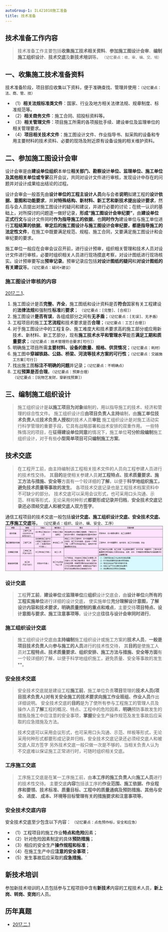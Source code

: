 ```yaml
---
autoGroup-1: IL421010施工准备
title: 技术准备
---
```


## 技术准备工作内容
> 技术准备工作主要包括**收集施工技术相关资料**、**参加施工图设计会审**、**编制施工组织设计**、**技术交底**及**新技术培训**等。  `（记忆要点：收、审、编、交、培）`

## 一、收集施工技术准备资料
技术准备阶段，项目部应收集以下资料，便于准确查找、管理并使用：`（记忆要点：法、商、管、技）`
- （1）**相关法规标准类文件**：国家、行业及地方相关法律法规、规章制度、标准规范等。
- （2）**相关商务文件**：施工合同、招投标资料等。
- （3）**相关管理文件**：项目施工所需的各项报批手续、建设单位及监理单位的相关管理要求。
- （4）**项目相关技术文件**：施工图设计文件、作业指导书、拟采购的设备和专用主要材料的技术资料、必要的现场及附近原有设备设施的相关维护资料。

## 二、参加施工图设计会审
设计会审是由**建设单位组织**本单位**相关部门、勘察设计单位、监理单位、施工单位及其他相关单位或专家**召开会议，共同对设计文件进行审核，发现设计中存在的问题并对设计成果给出结论的过程。

设计会审会一般首先由**设计单位的工程主设计人员**向与会者**说明**拟建工程的**设计依据、意图和功能要求**，并**对特殊结构、新材料、新工艺和新技术提出设计要求**，然后与会人员提出对施工图设计的疑问和建议，并进行必要的讨论；在统一认识的基础上，对所探讨的问题逐一做好记录，**形成“施工图设计会审纪要”**，由**建设单位正式行文**与设计文件同时**作为指导施工的依据**，也**同时作为**建设单位与施工单位进行**工程结算的依据**。**审定后的施工图设计与施工图设计会审纪要，都是指导施工的法定性文件**，在施工中既要满足规范、规程、施工合同，又要满足施工图设计和会审纪要的要求。

施工单位一般应在会审会议召开前，进行设计预审，组织相关管理和技术人员对设计文件进行审核，必要时组织相关人员进行现场摸底考察，对设计图纸进行现场核实。设计预审要写出**预审记录**。预审记录应包括**对设计图纸的疑问**和**对设计图纸的有关建议**等。`（记忆要点：疑问+建议）`

### 施工图设计审核的内容
[2017.二.1](/2017.二.1)、
1. 施工图设计是否**完整、齐全**，施工图纸和设计资料是否**符合**国家有关工程建设的**法律法规**和强制性**标准**的**要求**； `（记忆要点：[完整]、[合规]）`
2. 施工图设计**是否有误**，各组成部分之间有**无矛盾**；`（记忆要点：[无误]、无矛盾）`
3. 工程项目的施工**工艺流程**和技术要求是否**合理**；`（记忆要点：工艺[合理]）`
4. 对于施工图设计中的工程复杂、施工难度大和技术要求高的施工部分或应用新技术、新材料、新工艺部分，现有**施工技术水平和管理水平**能否**满足工期和质量要求**；`（记忆要点：技术管理符合要求[可行]）`
5. 明确施工项目所需**主要材料、设备的数量、规格、供货情况**；`（记忆要点：耗材）`
6. 施工图中**穿越铁路、公路、桥梁、河流等技术方案的可行性**；`（记忆要点：交越施工方案[可行]）`
7. 找出施工图**标注不明确的问题**并记录；`（记忆要点：不明确点）`
8. 工程**预算是否合理**。`（记忆要点：预算合理）`
`（记忆要点：[玩物艺发财，穿新找预算]）`

## 三、编制施工组织设计
> 施工组织设计是**以施工项目为对象**编制的，用以指导施工的技术、经济和管理的综合性文件。
> 施工组织设计应**由项目负责人主持**编制，由**施工单位技术负责人**或**技术负责人授权**的技术人员**审批**
> 施工组织设计是对施工活动实行科学管理的重要手段，它具有战略部署和战术安排的双重作用。
> 一些特殊情况的项目，在**征得建设单位同意**的情况下，施工单位**可分阶段编制**施工组织设计，对于有些**小型简单项目可只编制施工方案**。

## 技术交底
> 在工程开工前，由主持编制该工程相关技术文件的人员向工程参建人员进行的技术性交待。
> 其**目的**是使相关参建人员**对工程特点、技术质量要求、施工方法与措施、安全等**方面有一个较详细的**了解**，以便于**科学地组织施工，避免技术质量等事故的发生**。
> 各项技术交底记录也是工程技术档案资料中不可缺少的部分。
> 技术交底可以采用会议形式，也可采用口头沟通、示范、样板等形式，无论采用何种形式**都要形成记录并归档**，**安全技术交底记录还必须经交底人和被交底人双方签字**。

通信工程项目的技术交底一般包括**设计交底、施工组织设计交底、安全技术交底、工序施工交底**等。 `（记忆要点：组织、设计、编、安全、工序）`
![](/技术交底.png)

### 设计交底
> 工程**开工前**，**建设单位**或**监理单位**应**组织**设计交底会，由**设计单位**向**所有的工程实施单位**进行详细的设计交底，
> 使实施单位**充分理解设计意图，了解设计内容和技术要求，明确质量控制的重点和难点**，主要交待**项目特点、设计意图与要求、施工注意事项等**。设计交底**往往与设计会审同时进行**。

### 施工组织设计交底
> 施工组织设计交底由**主持编制**施工组织设计或施工方案的**技术人员**，**一般是项目技术负责人**向**参与施工的人员**进行的技术性交待，
> 其**目的**是使施工人员对**工程特点、技术质量要求、组织安排、施工方法与措施、安全等方面**有一个较详细的了解，以便于科学地组织施工，避免质量、安全等事故的发生**。

### 安全技术交底
> 安全技术交底就是建设工程**施工前**，施工单位负责**项目**管理的**技术人员(项目技术负责人)**对有关安全施工的技术要求向**施工作业班组、作业人员**作出详细说明。
> 安全技术交底的**目的**是为了使所有参与工程施工的管理人员及操作人员**了解**工程的概况、特点、工程中的危险因素，**明确**预防事故发生的措施及施工中应注意的安全事项，**掌握**安全生产操作规范及发生事故后应采取的应急措施及方法。

> 技术交底可以采用会议形式，也可采用口头沟通、示范、样板等形式，无论采用何种形式都要形成记录并归档，安全技术交底记录还必须经交底人和被交底人双方签字 另外技术交底一般只做一次是不够的，当相关负责人认为不交底难以保证施工正常进行时，可随时组织相关交底。

### 工序施工交底
> 工序施工交底是在某一工序施工前，由**本工序的施工负责人**向**施工人员**进行的技术性交待。
> 主要交底**内容**包括该工序的**作业范围、施工依据、作业程序和要领、技术标准、质量目标、工程中的质量通病及预防措施、其他与安全、进度、 成本、环境等目标管理有关的措施要求和注意事项等**。

### 安全技术交底内容
安全技术交底至少包含以下内容： `（记忆要点：点危预作标，安全和应急）`
- （1）工程项目的施工作业**特点和危险**因素；
- （2）针对危险因素制定的具体**预防措施**；
- （3）相应的安全生产**操作规程和标准**；
- （4）在施工生产中应**注意的安全事项**；
- （5）发生事故后应采取的**应急措施**。`

## 新技术培训
参加新技术培训的人员包括参与工程项目中含有**新技术**内容的工程技术人员，**新上岗、转岗、变岗**的人员。

## 历年真题
- [2017.二.1](/5.历年真题/2017/2)